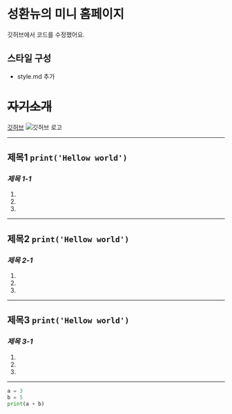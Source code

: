 # 성환뉴의 미니 홈페이지

깃허브에서 코드를 수정했어요.

## 스타일 구성
- style.md 추가


# ~~자기소개~~

[깃허브](https://github.com/sung-hwan-new/Minihomepage/blob/main/README.md)
![깃허브 로고](https://velog.velcdn.com/images/persestitan/post/5ef6f63a-c279-465d-b65d-97ff39848f6c/image.jpeg)

---

## **제목1** `print('Hellow world')`
### *제목 1-1*
1.
2.
3.

---

## **제목2** `print('Hellow world')`
### *제목 2-1*
1.
2.
3.

---

## **제목3** `print('Hellow world')`
### *제목 3-1*
1.
2.
3.

---

```Python
a = 3
b = 5
print(a + b)
```
